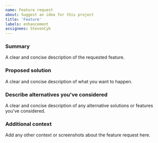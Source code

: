 ```yaml
---
name: Feature request
about: Suggest an idea for this project
title: 'Feature'
labels: enhancement
assignees: StevenCyb
---
```


### Summary
A clear and concise description of the requested feature.

### Proposed solution
A clear and concise description of what you want to happen.

### Describe alternatives you've considered
A clear and concise description of any alternative solutions or features you've considered.

### Additional context
Add any other context or screenshots about the feature request here.
